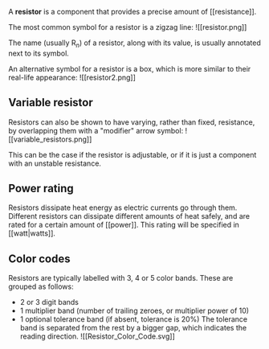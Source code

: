 A **resistor** is a component that provides a precise amount of [[resistance]].

The most common symbol for a resistor is a zigzag line:
![[resistor.png]]

The name (usually R$_n$) of a resistor, along with its value, is usually annotated next to its symbol.

An alternative symbol for a resistor is a box, which is more similar to their real-life appearance:
![[resistor2.png]]

## Variable resistor
Resistors can also be shown to have varying, rather than fixed, resistance, by overlapping them with a "modifier" arrow symbol:
![[variable_resistors.png]]

This can be the case if the resistor is adjustable, or if it is just a component with an unstable resistance. 

## Power rating
Resistors dissipate heat energy as electric currents go through them. Different resistors can dissipate different amounts of heat safely, and are rated for a certain amount of [[power]]. This rating will be specified in [[watt|watts]].

## Color codes
Resistors are typically labelled with 3, 4 or 5 color bands. These are grouped as follows:
- 2 or 3 digit bands
- 1 multiplier band (number of trailing zeroes, or multiplier power of 10)
- 1 optional tolerance band (if absent, tolerance is 20%)
The tolerance band is separated from the rest by a bigger gap, which indicates the reading direction.
![[Resistor_Color_Code.svg]]